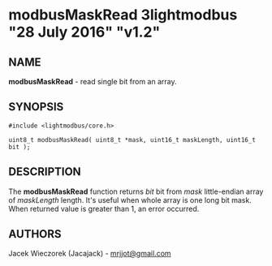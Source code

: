 # modbusMaskRead 3lightmodbus "28 July 2016" "v1.2"

## NAME
**modbusMaskRead** - read single bit from an array.

## SYNOPSIS
`#include <lightmodbus/core.h>`

`uint8_t modbusMaskRead( uint8_t *mask, uint16_t maskLength, uint16_t bit );`

## DESCRIPTION
The **modbusMaskRead** function returns *bit* bit from *mask* little-endian array of *maskLength* length. It's useful when whole array is
 one long bit mask. When returned value is greater than 1, an error occurred.

## AUTHORS
Jacek Wieczorek (Jacajack) - mrjjot@gmail.com
